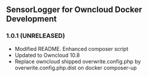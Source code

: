 ## SensorLogger for Owncloud Docker Development

### 1.0.1 (UNRELEASED)
* Modified README. Enhanced composer script
* Updated to Owncloud 10.8
* Replace owncloud shipped overwrite.config.php by overwrite.config.php.dist on docker composer-up